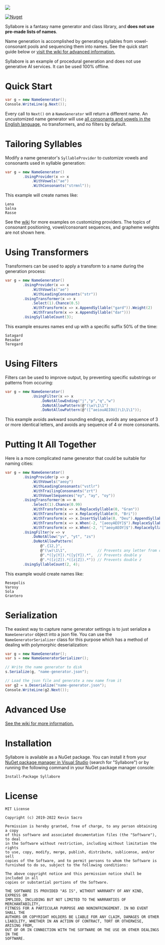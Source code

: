 ![](https://i.imgur.com/qUMcu2tm.png) 

[![Nuget](https://img.shields.io/nuget/v/Syllabore)](https://www.nuget.org/packages/Syllabore/)

Syllabore is a fantasy name generator and class library, and **does not use pre-made lists of names**. 

Name generation is accomplished by generating syllables from vowel-consonant pools and sequencing them into names. See the quick start guide below or [visit the wiki for advanced information.](https://github.com/kesac/Syllabore/wiki) 

Syllabore is an example of procedural generation and does not use generative AI services. It can be used 100% offline.

# Quick Start
```csharp
var g = new NameGenerator();
Console.WriteLine(g.Next());
```
Every call to ``Next()`` on a ```NameGenerator```  will return a different name. An uncustomized name generator will use [all consonants and vowels in the English language](https://github.com/kesac/Syllabore/wiki/Defaults), no transformers, and no filters by default. 

# Tailoring Syllables
Modify a name generator's ```SyllableProvider``` to customize vowels and consonants used in syllable generation:
```csharp
var g = new NameGenerator()
        .UsingProvider(x => x
            .WithVowels("ae")
            .WithConsonants("strmnl"));     
```
This example will create names like:
```
Lena
Salna
Rasse
```
See the [wiki](https://github.com/kesac/Syllabore/wiki/v2.x-Customizing-Syllable-Providers) for more examples on customizing providers. The topics of consonant positioning, vowel/consonant sequences, and grapheme weights are not shown here.

# Using Transformers
Transformers can be used to apply a transform to a name during the generation process:
```csharp
var g = new NameGenerator()
        .UsingProvider(x => x
            .WithVowels("ae")
            .WithLeadingConsonants("str"))
        .UsingTransformer(x => x
            .Select(1).Chance(0.5)
            .WithTransform(x => x.AppendSyllable("gard")).Weight(2)
            .WithTransform(x => x.AppendSyllable("dar")))
        .UsingSyllableCount(3);
```
This example ensures names end up with a specific suffix 50% of the time:
```
Satagard
Resadar
Teregard
```

# Using Filters
Filters can be used to improve output, by preventing specific substrings or patterns from occuring:
```csharp
var g = new NameGenerator()
            .UsingFilter(x => x
                .DoNotAllowEnding("j","p","q","w")
                .DoNotAllowPattern(@"(\w)\1\1")
                .DoNotAllowPattern(@"([^aeiouAEIOU])\1\1\1"));
```
This example avoids awkward sounding endings, avoids any sequence of 3 or more identical letters, and avoids any sequence of 4 or more consonants.

# Putting It All Together
Here is a more complicated name generator that could be suitable for naming cities:
```csharp
var g = new NameGenerator()
        .UsingProvider(p => p
            .WithVowels("aeoy")
            .WithLeadingConsonants("vstlr")
            .WithTrailingConsonants("zrt")
            .WithVowelSequences("ey", "ay", "oy"))
        .UsingTransformer(m => m
            .Select(1).Chance(0.99)
            .WithTransform(x => x.ReplaceSyllable(0, "Gran"))
            .WithTransform(x => x.ReplaceSyllable(0, "Bri"))
            .WithTransform(x => x.InsertSyllable(0, "Deu").AppendSyllable("gard")).Weight(2)
            .WithTransform(x => x.When(-2, "[aeoyAEOY]$").ReplaceSyllable(-1, "opolis"))
            .WithTransform(x => x.When(-2, "[^aeoyAEOY]$").ReplaceSyllable(-1, "polis")))
        .UsingFilter(v => v
            .DoNotAllow("yv", "yt", "zs")
            .DoNotAllowPattern(
                @".{12,}",
                @"(\w)\1\1",              // Prevents any letter from occuring three times in a row
                @".*([y|Y]).*([y|Y]).*",  // Prevents double y
                @".*([z|Z]).*([z|Z]).*")) // Prevents double z
        .UsingSyllableCount(2, 4);
```
This example would create names like:
```
Resepolis
Varosy
Sola 
Grantero
```

# Serialization
The easiest way to capture name generator settings is to just serialize a ```NameGenerator``` object into a json file. You can use the ```NameGeneratorSerializer``` class for this purpose which has a method of dealing with polymorphic deserialization:

```csharp
var g = new NameGenerator();
var s = new NameGeneratorSerializer();

// Write the name generator to disk
s.Serialize(g, "name-generator.json");

// Load the json file and generate a new name from it
var g2 = s.Deserialize("name-generator.json");
Console.WriteLine(g2.Next());
```
# Advanced Use
[See the wiki for more information.](https://github.com/kesac/Syllabore/wiki)

# Installation
Syllabore is available as a NuGet package. You can install it from your [NuGet package manager in Visual Studio](https://docs.microsoft.com/en-us/nuget/quickstart/install-and-use-a-package-in-visual-studio) (search for "Syllabore") or by running the following command in your NuGet package manager console:
```
Install-Package Syllabore
```

# License
```
MIT License

Copyright (c) 2019-2022 Kevin Sacro

Permission is hereby granted, free of charge, to any person obtaining a copy
of this software and associated documentation files (the "Software"), to deal
in the Software without restriction, including without limitation the rights
to use, copy, modify, merge, publish, distribute, sublicense, and/or sell
copies of the Software, and to permit persons to whom the Software is
furnished to do so, subject to the following conditions:

The above copyright notice and this permission notice shall be included in all
copies or substantial portions of the Software.

THE SOFTWARE IS PROVIDED "AS IS", WITHOUT WARRANTY OF ANY KIND, EXPRESS OR
IMPLIED, INCLUDING BUT NOT LIMITED TO THE WARRANTIES OF MERCHANTABILITY,
FITNESS FOR A PARTICULAR PURPOSE AND NONINFRINGEMENT. IN NO EVENT SHALL THE
AUTHORS OR COPYRIGHT HOLDERS BE LIABLE FOR ANY CLAIM, DAMAGES OR OTHER
LIABILITY, WHETHER IN AN ACTION OF CONTRACT, TORT OR OTHERWISE, ARISING FROM,
OUT OF OR IN CONNECTION WITH THE SOFTWARE OR THE USE OR OTHER DEALINGS IN THE
SOFTWARE.
```
